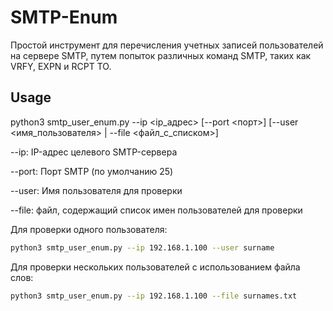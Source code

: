 # SMTP-Enum

Простой инструмент для перечисления учетных записей пользователей на сервере SMTP, путем попыток различных команд SMTP, таких как VRFY, EXPN и RCPT TO.

## Usage

python3 smtp_user_enum.py --ip <ip_адрес> [--port <порт>] [--user <имя_пользователя> | --file <файл_с_списком>]

--ip: IP-адрес целевого SMTP-сервера 

--port: Порт SMTP (по умолчанию 25) 

--user: Имя пользователя для проверки 

--file: файл, содержащий список имен пользователей для проверки

Для проверки одного пользователя:

```bash
python3 smtp_user_enum.py --ip 192.168.1.100 --user surname
```
Для проверки нескольких пользователей с использованием файла слов:

```bash
python3 smtp_user_enum.py --ip 192.168.1.100 --file surnames.txt
```
